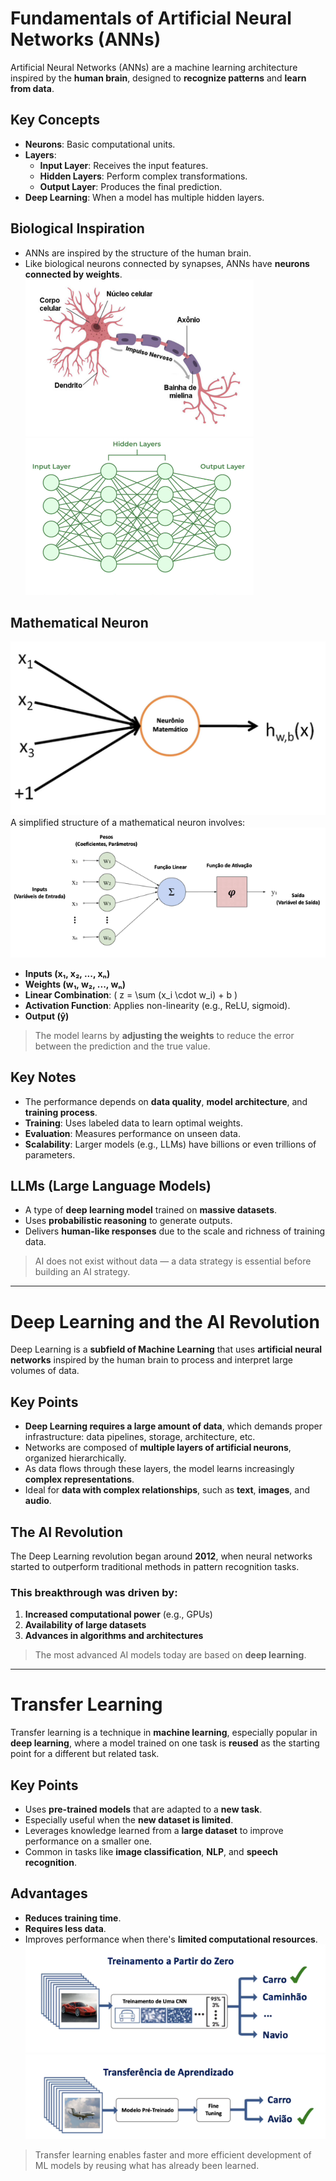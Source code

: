 # Fundamentals of Artificial Neural Networks (ANNs)

Artificial Neural Networks (ANNs) are a machine learning architecture inspired by the **human brain**, designed to **recognize patterns** and **learn from data**.

## Key Concepts

- **Neurons**: Basic computational units.
- **Layers**:
  - **Input Layer**: Receives the input features.
  - **Hidden Layers**: Perform complex transformations.
  - **Output Layer**: Produces the final prediction.
- **Deep Learning**: When a model has multiple hidden layers.

## Biological Inspiration

- ANNs are inspired by the structure of the human brain.
- Like biological neurons connected by synapses, ANNs have **neurons connected by weights**.
  ![img](../img/Screenshot%20from%202025-04-21%2012-32-12.png)
  ![img](../img/Screenshot%20from%202025-04-21%2012-33-12.png)

## Mathematical Neuron

![img](../img/Screenshot%20from%202025-04-21%2012-34-12.png)
A simplified structure of a mathematical neuron involves:
![img](../img/Screenshot%20from%202025-04-21%2012-35-12.png)

- **Inputs (x₁, x₂, ..., xₙ)**
- **Weights (w₁, w₂, ..., wₙ)**
- **Linear Combination**: \( z = \sum (x_i \cdot w_i) + b \)
- **Activation Function**: Applies non-linearity (e.g., ReLU, sigmoid).
- **Output (ŷ)**

> The model learns by **adjusting the weights** to reduce the error between the prediction and the true value.

## Key Notes

- The performance depends on **data quality**, **model architecture**, and **training process**.
- **Training**: Uses labeled data to learn optimal weights.
- **Evaluation**: Measures performance on unseen data.
- **Scalability**: Larger models (e.g., LLMs) have billions or even trillions of parameters.

## LLMs (Large Language Models)

- A type of **deep learning model** trained on **massive datasets**.
- Uses **probabilistic reasoning** to generate outputs.
- Delivers **human-like responses** due to the scale and richness of training data.

> AI does not exist without data — a data strategy is essential before building an AI strategy.

---

# Deep Learning and the AI Revolution

Deep Learning is a **subfield of Machine Learning** that uses **artificial neural networks** inspired by the human brain to process and interpret large volumes of data.

## Key Points

- **Deep Learning requires a large amount of data**, which demands proper infrastructure: data pipelines, storage, architecture, etc.
- Networks are composed of **multiple layers of artificial neurons**, organized hierarchically.
- As data flows through these layers, the model learns increasingly **complex representations**.
- Ideal for **data with complex relationships**, such as **text**, **images**, and **audio**.

## The AI Revolution

The Deep Learning revolution began around **2012**, when neural networks started to outperform traditional methods in pattern recognition tasks.

### This breakthrough was driven by:

1. **Increased computational power** (e.g., GPUs)
2. **Availability of large datasets**
3. **Advances in algorithms and architectures**

> The most advanced AI models today are based on **deep learning**.

---

# Transfer Learning

Transfer learning is a technique in **machine learning**, especially popular in **deep learning**, where a model trained on one task is **reused** as the starting point for a different but related task.

## Key Points

- Uses **pre-trained models** that are adapted to a **new task**.
- Especially useful when the **new dataset is limited**.
- Leverages knowledge learned from a **large dataset** to improve performance on a smaller one.
- Common in tasks like **image classification**, **NLP**, and **speech recognition**.

## Advantages

- **Reduces training time**.
- **Requires less data**.
- Improves performance when there's **limited computational resources**.
  ![img](../img/Screenshot%20from%202025-04-21%2014-55-54.png)
  ![img](../img/Screenshot%20from%202025-04-21%2014-56-48.png)

> Transfer learning enables faster and more efficient development of ML models by reusing what has already been learned.
